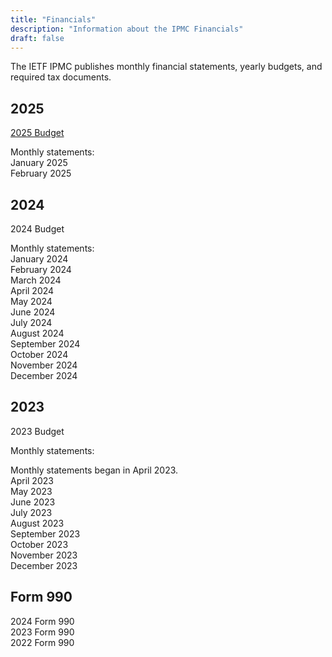 ```yaml
---
title: "Financials"
description: "Information about the IPMC Financials"
draft: false
---
```


The IETF IPMC publishes monthly financial statements, yearly budgets, and required tax documents. 

## 2025

[2025 Budget](/uploads/ipmc-budget-2025.pdf)

Monthly statements:  
January 2025  
February 2025  

## 2024

2024 Budget

Monthly statements:  
January 2024  
February 2024  
March 2024  
April 2024  
May 2024  
June 2024  
July 2024  
August 2024  
September 2024  
October 2024  
November 2024  
December 2024  

## 2023

2023 Budget

Monthly statements:  

Monthly statements began in April 2023.  
April 2023  
May 2023  
June 2023  
July 2023  
August 2023  
September 2023  
October 2023  
November 2023  
December 2023  

## Form 990

2024 Form 990  
2023 Form 990  
2022 Form 990
